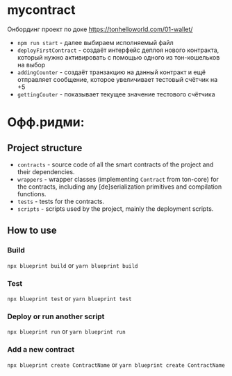 # mycontract

Онбординг проект по доке https://tonhelloworld.com/01-wallet/

-   `npm run start` - далее выбираем исполняемый файл
-   `deployFirstContract` - создаёт интерфейс деплоя нового контракта, который нужно активировать с помощью одного из тон-кошельков на выбор
-   `addingCounter` - создаёт транзакцию на данный контракт и ещё отправляет сообщение, которое увеличивает тестовый счётчик на +5
-   `gettingCouter` - показывает текущее значение тестового счётчика

# Офф.ридми:
## Project structure

-   `contracts` - source code of all the smart contracts of the project and their dependencies.
-   `wrappers` - wrapper classes (implementing `Contract` from ton-core) for the contracts, including any [de]serialization primitives and compilation functions.
-   `tests` - tests for the contracts.
-   `scripts` - scripts used by the project, mainly the deployment scripts.

## How to use

### Build

`npx blueprint build` or `yarn blueprint build`

### Test

`npx blueprint test` or `yarn blueprint test`

### Deploy or run another script

`npx blueprint run` or `yarn blueprint run`

### Add a new contract

`npx blueprint create ContractName` or `yarn blueprint create ContractName`

